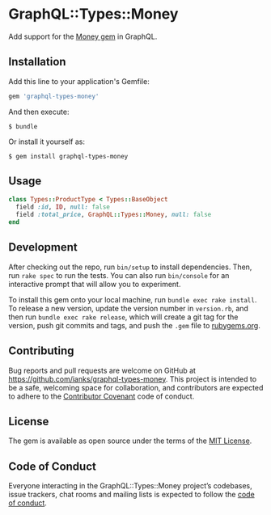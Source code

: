 # GraphQL::Types::Money

Add support for the [Money gem](https://github.com/RubyMoney/money) in GraphQL.

## Installation

Add this line to your application's Gemfile:

```ruby
gem 'graphql-types-money'
```

And then execute:

    $ bundle

Or install it yourself as:

    $ gem install graphql-types-money

## Usage

```ruby
class Types::ProductType < Types::BaseObject
  field :id, ID, null: false
  field :total_price, GraphQL::Types::Money, null: false
end
```

## Development

After checking out the repo, run `bin/setup` to install dependencies. Then, run
`rake spec` to run the tests. You can also run `bin/console` for an interactive
prompt that will allow you to experiment.

To install this gem onto your local machine, run `bundle exec rake install`. To
release a new version, update the version number in `version.rb`, and then run
`bundle exec rake release`, which will create a git tag for the version, push
git commits and tags, and push the `.gem` file to
[rubygems.org](https://rubygems.org).

## Contributing

Bug reports and pull requests are welcome on GitHub at
https://github.com/ianks/graphql-types-money. This project is intended to be a
safe, welcoming space for collaboration, and contributors are expected to
adhere to the [Contributor Covenant](http://contributor-covenant.org) code of
conduct.

## License

The gem is available as open source under the terms of the [MIT
License](https://opensource.org/licenses/MIT).

## Code of Conduct

Everyone interacting in the GraphQL::Types::Money project’s codebases, issue
trackers, chat rooms and mailing lists is expected to follow the [code of
conduct](https://github.com/ianks/graphql-types-money/blob/master/CODE_OF_CONDUCT.md).

